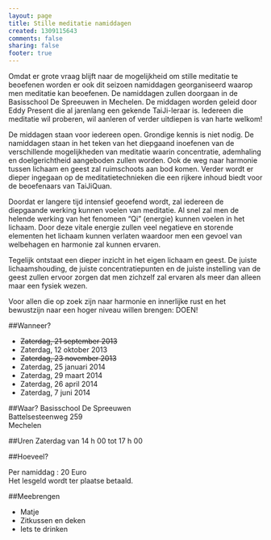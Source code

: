 ```yaml
--- 
layout: page
title: Stille meditatie namiddagen
created: 1309115643
comments: false
sharing: false
footer: true
---
```


Omdat er grote vraag blijft naar de mogelijkheid om stille meditatie te beoefenen worden er ook dit seizoen namiddagen georganiseerd waarop men meditatie kan beoefenen. De namiddagen zullen doorgaan in de Basisschool De Spreeuwen in Mechelen. De middagen worden geleid door Eddy Present die al jarenlang een gekende TaiJi-leraar is. Iedereen die meditatie wil proberen, wil aanleren of verder uitdiepen is van harte welkom!

De middagen staan voor iedereen open. Grondige kennis is niet nodig. De namiddagen staan in het teken van het diepgaand inoefenen van de verschillende mogelijkheden van meditatie waarin concentratie, ademhaling en doelgerichtheid aangeboden zullen worden. Ook de weg naar harmonie tussen lichaam en geest zal ruimschoots aan bod komen. Verder wordt er dieper ingegaan op de meditatietechnieken die een rijkere inhoud biedt voor de beoefenaars van TaiJiQuan.

Doordat er langere tijd intensief geoefend wordt, zal iedereen de diepgaande werking kunnen voelen van meditatie. Al snel zal men de helende werking van het fenomeen &ldquo;Qi&rdquo; (energie) kunnen voelen in het lichaam. Door deze vitale energie zullen veel negatieve en storende elementen het lichaam kunnen verlaten waardoor men een gevoel van welbehagen en harmonie zal kunnen ervaren.

Tegelijk ontstaat een dieper inzicht in het eigen lichaam en geest. De juiste lichaamshouding, de juiste concentratiepunten en de juiste instelling van de geest zullen ervoor zorgen dat men zichzelf zal ervaren als meer dan alleen maar een fysiek wezen.

Voor allen die op zoek zijn naar harmonie en innerlijke rust en het bewustzijn naar een hoger niveau willen brengen: DOEN!

##Wanneer?

* ~~Zaterdag, 21 september 2013~~
* Zaterdag, 12 oktober 2013
* ~~Zaterdag, 23 november 2013~~
* Zaterdag, 25 januari 2014
* Zaterdag, 29 maart 2014
* Zaterdag, 26 april 2014
* Zaterdag,  7 juni 2014

##Waar?
Basisschool De Spreeuwen  
Battelsesteenweg 259  
Mechelen

##Uren
Zaterdag van 14 h 00 tot 17 h 00

##Hoeveel?

Per namiddag : 20 Euro  
Het lesgeld wordt ter plaatse betaald.

##Meebrengen
* Matje
* Zitkussen en deken
* Iets te drinken
